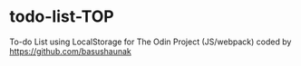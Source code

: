 # todo-list-TOP

To-do List using LocalStorage for The Odin Project (JS/webpack)
coded by https://github.com/basushaunak
